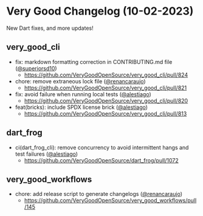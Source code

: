 # Very Good Changelog (10-02-2023)

New Dart fixes, and more updates!

## very_good_cli

- fix: markdown formatting correction in CONTRIBUTING.md file ([@superiorsd10](https://github.com/superiorsd10))
  - https://github.com/VeryGoodOpenSource/very_good_cli/pull/824
- chore: remove extraneous lock file ([@renancaraujo](https://github.com/renancaraujo))
  - https://github.com/VeryGoodOpenSource/very_good_cli/pull/821
- fix: avoid failure when running local tests ([@alestiago](https://github.com/alestiago))
  - https://github.com/VeryGoodOpenSource/very_good_cli/pull/820
- feat(bricks): include SPDX license brick ([@alestiago](https://github.com/alestiago))
  - https://github.com/VeryGoodOpenSource/very_good_cli/pull/813

## dart_frog

- ci(dart_frog_cli): remove concurrency to avoid intermittent hangs and test failures ([@alestiago](https://github.com/alestiago))
  - https://github.com/VeryGoodOpenSource/dart_frog/pull/1072

## very_good_workflows

- chore: add release script to generate changelogs ([@renancaraujo](https://github.com/renancaraujo))
  - https://github.com/VeryGoodOpenSource/very_good_workflows/pull/145
